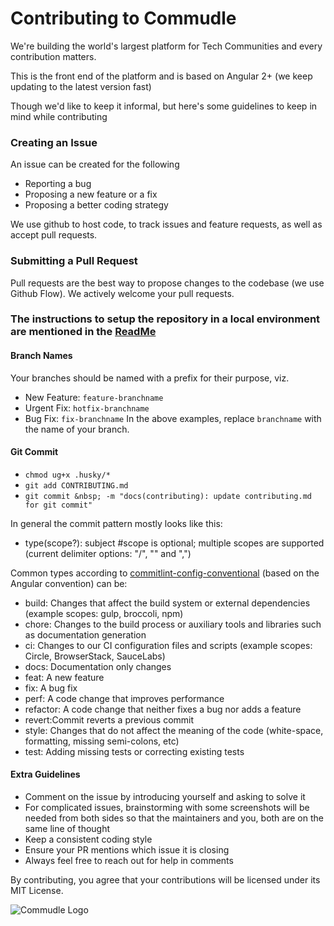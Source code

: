 # Contributing to Commudle

We're building the world's largest platform for Tech Communities and every contribution matters.

This is the front end of the platform and is based on Angular 2+ (we keep updating to the latest version fast)

Though we'd like to keep it informal, but here's some guidelines to keep in mind while contributing

### Creating an Issue

An issue can be created for the following

- Reporting a bug
- Proposing a new feature or a fix
- Proposing a better coding strategy

We use github to host code, to track issues and feature requests, as well as accept pull requests.

### Submitting a Pull Request

Pull requests are the best way to propose changes to the codebase (we use Github Flow). We actively welcome your pull
requests.

### The instructions to setup the repository in a local environment are mentioned in the [ReadMe](README.md)

#### Branch Names

Your branches should be named with a prefix for their purpose, viz.

- New Feature: `feature-branchname`
- Urgent Fix: `hotfix-branchname`
- Bug Fix: `fix-branchname`
  In the above examples, replace `branchname` with the name of your branch.

#### Git Commit
- `chmod ug+x .husky/*`
- `git add CONTRIBUTING.md`
- `git commit &nbsp; -m "docs(contributing): update contributing.md for git commit"`
  
In general the commit pattern mostly looks like this:
- type(scope?): subject  #scope is optional; multiple scopes are supported (current delimiter options: "/", "\" and ",")

Common types according to [commitlint-config-conventional](https://github.com/conventional-changelog/commitlint/tree/master/@commitlint/config-conventional#type-enum) (based on the Angular convention) can be:

- build: Changes that affect the build system or external dependencies (example scopes: gulp, broccoli, npm)
- chore: Changes to the build process or auxiliary tools and libraries such as documentation generation
- ci: Changes to our CI configuration files and scripts (example scopes: Circle, BrowserStack, SauceLabs)
- docs: Documentation only changes
- feat: A new feature
- fix: A bug fix
- perf: A code change that improves performance
- refactor: A code change that neither fixes a bug nor adds a feature
- revert:Commit reverts a previous commit
- style: Changes that do not affect the meaning of the code (white-space, formatting, missing semi-colons, etc)
- test: Adding missing tests or correcting existing tests

#### Extra Guidelines

- Comment on the issue by introducing yourself and asking to solve it
- For complicated issues, brainstorming with some screenshots will be needed from both sides so that the maintainers and
  you, both are on the same line of thought
- Keep a consistent coding style
- Ensure your PR mentions which issue it is closing
- Always feel free to reach out for help in comments

By contributing, you agree that your contributions will be licensed under its MIT License.

![Commudle Logo](https://commudle.com/assets/images/commudle-logo152.png)
